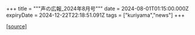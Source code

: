 +++
title = """声の広報_2024年8月号"""
date = 2024-08-01T01:15:00.000Z
expiryDate = 2024-12-22T22:18:51.091Z
tags = ["kuriyama","news"]
+++


[[source]](https://www.town.kuriyama.hokkaido.jp/site/koho/28361.html)
